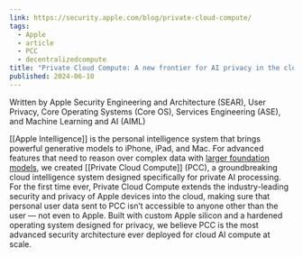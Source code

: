 ```yaml
---
link: https://security.apple.com/blog/private-cloud-compute/
tags:
  - Apple
  - article
  - PCC
  - decentralizedcompute
title: "Private Cloud Compute: A new frontier for AI privacy in the cloud"
published: 2024-06-10
---
```

Written by Apple Security Engineering and Architecture (SEAR), User Privacy, Core Operating Systems (Core OS), Services Engineering (ASE), and Machine Learning and AI (AIML)

[[Apple Intelligence]] is the personal intelligence system that brings powerful generative models to iPhone, iPad, and Mac. For advanced features that need to reason over complex data with [larger foundation models](https://machinelearning.apple.com/research/introducing-apple-foundation-models), we created [[Private Cloud Compute]] (PCC), a groundbreaking cloud intelligence system designed specifically for private AI processing. For the first time ever, Private Cloud Compute extends the industry-leading security and privacy of Apple devices into the cloud, making sure that personal user data sent to PCC isn’t accessible to anyone other than the user — not even to Apple. Built with custom Apple silicon and a hardened operating system designed for privacy, we believe PCC is the most advanced security architecture ever deployed for cloud AI compute at scale.